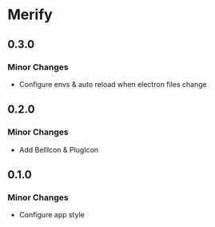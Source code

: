 # Merify

## 0.3.0

### Minor Changes

- Configure envs & auto reload when electron files change

## 0.2.0

### Minor Changes

- Add BellIcon & PlugIcon

## 0.1.0

### Minor Changes

- Configure app style
